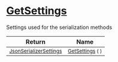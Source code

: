 # [GetSettings](./SerializationHelper-100664029.md)

Settings used for the serialization methods

| Return | Name | 
| --- | --- | 
| <sub>[JsonSerializerSettings](./SerializationHelper-100664029.md)</sub>| <sub>[GetSettings](./SerializationHelper-100664029.md) (  )</sub>| <br>


